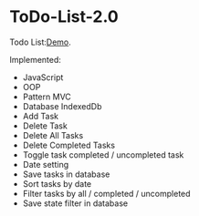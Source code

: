# ToDo-List-2.0 

Todo List:[Demo](https://dimalogin.github.io/ToDo-List-2.0/todo-list/).

Implemented:

- JavaScript
- OOP
- Pattern MVC
- Database IndexedDb
- Add Task
- Delete Task
- Delete All Tasks
- Delete Completed Tasks
- Toggle task completed / uncompleted task
- Date setting
- Save tasks in database
- Sort tasks by date
- Filter tasks by all / completed / uncompleted
- Save state filter in database